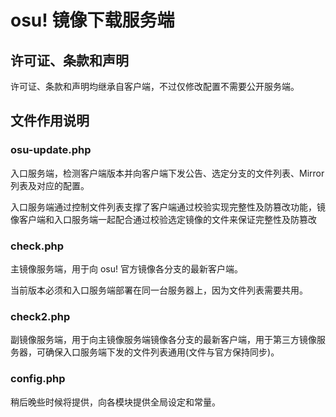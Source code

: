 # osu! 镜像下载服务端
## 许可证、条款和声明
许可证、条款和声明均继承自客户端，不过仅修改配置不需要公开服务端。

## 文件作用说明
### osu-update.php
入口服务端，检测客户端版本并向客户端下发公告、选定分支的文件列表、Mirror 列表及对应的配置。

入口服务端通过控制文件列表支撑了客户端通过校验实现完整性及防篡改功能，镜像客户端和入口服务端一起配合通过校验选定镜像的文件来保证完整性及防篡改

### check.php
主镜像服务端，用于向 osu! 官方镜像各分支的最新客户端。

当前版本必须和入口服务端部署在同一台服务器上，因为文件列表需要共用。

### check2.php
副镜像服务端，用于向主镜像服务端镜像各分支的最新客户端，用于第三方镜像服务器，可确保入口服务端下发的文件列表通用(文件与官方保持同步)。

### config.php
稍后晚些时候将提供，向各模块提供全局设定和常量。
